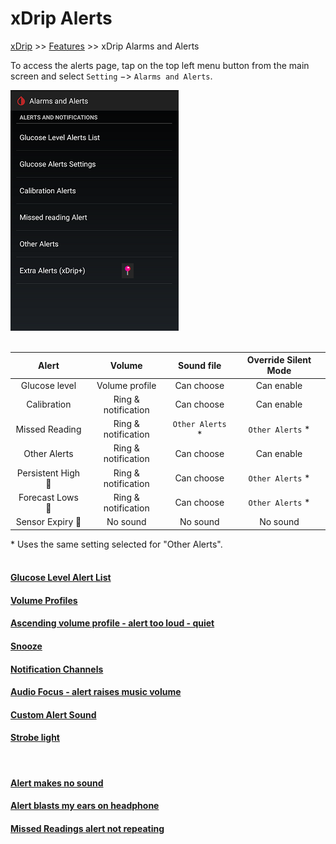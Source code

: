 # xDrip Alerts  
[xDrip](../README.md) >> [Features](./Features_page.md) >> xDrip Alarms and Alerts  
  
To access the alerts page, tap on the top left menu button from the main screen and select `Setting` &#8722;> `Alarms and Alerts`.  
  
![](./images/Alerts.png)  
<br/>  
  
|  Alert |  Volume |  Sound file |  Override Silent Mode |  
| :----: | :-----: | :---------: | :-------------------: |  
| Glucose level | Volume profile | Can choose | Can enable |  
| Calibration | Ring & notification | Can choose | Can enable |  
| Missed Reading | Ring & notification | `Other Alerts` \* | `Other Alerts` \* | 
| Other Alerts | Ring & notification | Can choose | Can enable |  
| Persistent High 📍 | Ring & notification | Can choose | `Other Alerts` \* |  
| Forecast Lows 📍 | Ring & notification | Can choose | `Other Alerts` \* |  
| Sensor Expiry 📍 | No sound | No sound | No sound |  
  
 \* Uses the same setting selected for "Other Alerts".  
 <br/>  
  
#### [Glucose Level Alert List](./Glucose-level-alerts.md)
#### [Volume Profiles](./Volume-profiles.md)  
#### [Ascending volume profile - alert too loud - quiet](./Ascending-volume-profile.md)
#### [Snooze](./Snooze.md)
#### [Notification Channels](./Notification-channels.md)
#### [Audio Focus - alert raises music volume](./AudioFocus.md)
#### [Custom Alert Sound](./Custom-Alert-Sound.md)
#### [Strobe light](./Alerts/TurnLightOn.md)  
<br/>  

#### [Alert makes no sound](./Silent-alert.md)
#### [Alert blasts my ears on headphone](./Force-Speaker.md)
#### [Missed Readings alert not repeating](./MissedSignalAlert.md)
